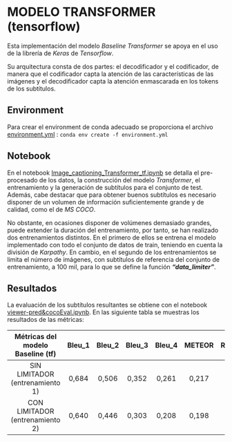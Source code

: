 # MODELO TRANSFORMER (tensorflow)

Esta implementación del modelo _Baseline Transformer_ se apoya en el uso de la librería de _Keras_ de _Tensorflow_.  

Su arquitectura consta de dos partes: el decodificador y el codificador, de manera que el codificador capta la atención de las características de las imágenes y el decodificador capta la atención enmascarada en los tokens de los subtítulos. 

## Environment

Para crear el environment de conda adecuado se proporciona el archivo [environment.yml](environment.yml) :  `conda env create -f environment.yml`


## Notebook

En el notebook [Image_captioning_Transformer_tf.ipynb](Image_captioning_Transformer_tf.ipynb) se detalla el pre-procesado de los datos, la construcción del modelo _Transformer_, el entrenamiento y la generación de subtítulos para el conjunto de test. Además, cabe destacar que para obtener buenos subtítulos es necesario disponer de un volumen de información suficientemente grande y de calidad, como el de _MS COCO_. 

No obstante, en ocasiones disponer de volúmenes demasiado grandes, puede extender la duración del entrenamiento, por tanto, se han realizado dos entrenamientos distintos. En el primero de ellos se entrena el modelo implementado con todo el conjunto de datos de train, teniendo en cuenta la división de _Karpathy_. En cambio, en el segundo de los entrenamientos se limita el número de imágenes, con subtítulos de referencia del conjunto de entrenamiento, a 100 mil, para lo que se define la función **_“data_limiter”_**.

## Resultados

La evaluación de los subtítulos resultantes se obtiene con el notebook [viewer-pred&cocoEval.ipynb](../score/viewer-pred&cocoEval.ipynb). En las siguiente tabla se muestras los resultados de las métricas:

|       Métricas   del modelo Baseline (tf)     |     Bleu_1    |     Bleu_2    |     Bleu_3    |     Bleu_4    |     METEOR    |     ROUGE_L    |     CIDEr    |     SPICE    |
|:---------------------------------------------:|:-------------:|:-------------:|:-------------:|:-------------:|:-------------:|:--------------:|:------------:|:------------:|
|         SIN LIMITADOR (entrenamiento 1)       |      0,684    |      0,506    |      0,352    |      0,261    |      0,217    |      0,497     |     0,796    |     0,130    |
|     CON   LIMITADOR      (entrenamiento 2)    |      0,640    |      0,446    |      0,303    |      0,208    |      0,198    |      0,462     |     0,637    |     0,117    |
